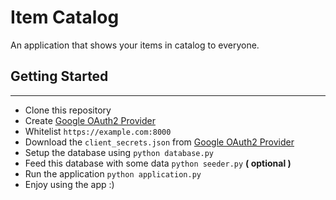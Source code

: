 # Item Catalog
An application that shows your items in catalog to everyone.

## Getting Started
---
- Clone this repository
- Create [Google OAuth2 Provider](https://console.developers.google.com)
- Whitelist `https://example.com:8000`
- Download the `client_secrets.json` from [Google OAuth2 Provider](https://console.developers.google.com)
- Setup the database using `python database.py`
- Feed this database with some data `python seeder.py` **( optional )**
- Run the application `python application.py`
- Enjoy using the app :)